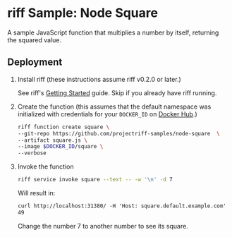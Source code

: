 # riff Sample: Node Square

A sample JavaScript function that multiplies a number by itself, returning the squared value.

## Deployment

1.  Install riff (these instructions assume riff v0.2.0 or later.)

    See riff's [Getting Started](https://projectriff.io/docs/getting-started/) guide. Skip if you already have riff running.

2.  Create the function (this assumes that the default namespace was initialized with credentials for your `DOCKER_ID` on [Docker Hub](https://docs.docker.com/docker-hub/).)

    ```bash
    riff function create square \
    --git-repo https://github.com/projectriff-samples/node-square  \
    --artifact square.js \
    --image $DOCKER_ID/square \
    --verbose
    ```

4.  Invoke the function

    ```bash
    riff service invoke square --text -- -w '\n' -d 7
    ```

    Will result in:

    ```txt
    curl http://localhost:31380/ -H 'Host: square.default.example.com' -H 'Content-Type: text/plain' -w '\n' -d 7
    49
    ```

    Change the number 7 to another number to see its square.
